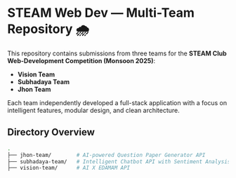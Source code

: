 # STEAM Web Dev — Multi-Team Repository 🌧️

This repository contains submissions from three teams for the **STEAM Club Web-Development Competition (Monsoon 2025)**:

- **Vision Team**
- **Subhadaya Team**
- **Jhon Team**

Each team independently developed a full-stack application with a focus on intelligent features, modular design, and clean architecture.

## Directory Overview

```bash
.
├── jhon-team/        # AI-powered Question Paper Generator API
├── subhadaya-team/   # Intelligent Chatbot API with Sentiment Analysis 
├── vision-team/      # AI X EDAMAM API 
